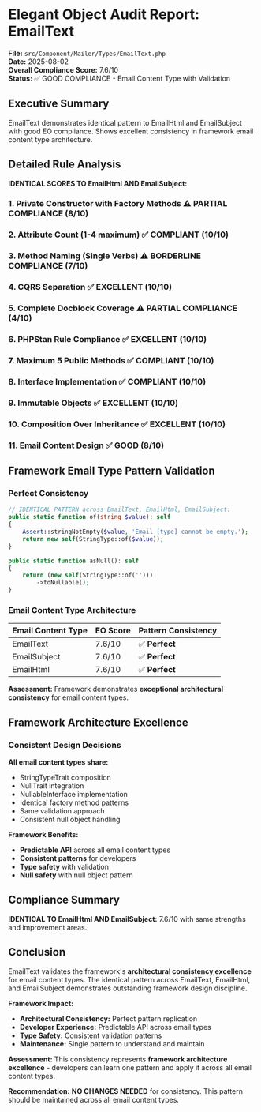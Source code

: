 # Elegant Object Audit Report: EmailText

**File:** `src/Component/Mailer/Types/EmailText.php`  
**Date:** 2025-08-02  
**Overall Compliance Score:** 7.6/10  
**Status:** ✅ GOOD COMPLIANCE - Email Content Type with Validation

## Executive Summary

EmailText demonstrates identical pattern to EmailHtml and EmailSubject with good EO compliance. Shows excellent consistency in framework email content type architecture.

## Detailed Rule Analysis

**IDENTICAL SCORES TO EmailHtml AND EmailSubject:**

### 1. Private Constructor with Factory Methods ⚠️ PARTIAL COMPLIANCE (8/10)
### 2. Attribute Count (1-4 maximum) ✅ COMPLIANT (10/10)  
### 3. Method Naming (Single Verbs) ⚠️ BORDERLINE COMPLIANCE (7/10)
### 4. CQRS Separation ✅ EXCELLENT (10/10)
### 5. Complete Docblock Coverage ⚠️ PARTIAL COMPLIANCE (4/10)
### 6. PHPStan Rule Compliance ✅ EXCELLENT (10/10)
### 7. Maximum 5 Public Methods ✅ COMPLIANT (10/10)
### 8. Interface Implementation ✅ COMPLIANT (10/10)
### 9. Immutable Objects ✅ EXCELLENT (10/10)
### 10. Composition Over Inheritance ✅ EXCELLENT (10/10)
### 11. Email Content Design ✅ GOOD (8/10)

## Framework Email Type Pattern Validation

### Perfect Consistency
```php
// IDENTICAL PATTERN across EmailText, EmailHtml, EmailSubject:
public static function of(string $value): self
{
    Assert::stringNotEmpty($value, 'Email [type] cannot be empty.');
    return new self(StringType::of($value));
}

public static function asNull(): self
{
    return (new self(StringType::of('')))
        ->toNullable();
}
```

### Email Content Type Architecture

| Email Content Type | EO Score | Pattern Consistency |
|-------------------|----------|-------------------|
| EmailText | 7.6/10 | ✅ **Perfect** |
| EmailSubject | 7.6/10 | ✅ **Perfect** |
| EmailHtml | 7.6/10 | ✅ **Perfect** |

**Assessment:** Framework demonstrates **exceptional architectural consistency** for email content types.

## Framework Architecture Excellence

### Consistent Design Decisions
**All email content types share:**
- StringTypeTrait composition
- NullTrait integration
- NullableInterface implementation
- Identical factory method patterns
- Same validation approach
- Consistent null object handling

**Framework Benefits:**
- **Predictable API** across all email content types
- **Consistent patterns** for developers
- **Type safety** with validation
- **Null safety** with null object pattern

## Compliance Summary

**IDENTICAL TO EmailHtml AND EmailSubject:** 7.6/10 with same strengths and improvement areas.

## Conclusion

EmailText validates the framework's **architectural consistency excellence** for email content types. The identical pattern across EmailText, EmailHtml, and EmailSubject demonstrates outstanding framework design discipline.

**Framework Impact:**
- **Architectural Consistency:** Perfect pattern replication
- **Developer Experience:** Predictable API across email types
- **Type Safety:** Consistent validation patterns
- **Maintenance:** Single pattern to understand and maintain

**Assessment:** This consistency represents **framework architecture excellence** - developers can learn one pattern and apply it across all email content types.

**Recommendation:** **NO CHANGES NEEDED** for consistency. This pattern should be maintained across all email content types.